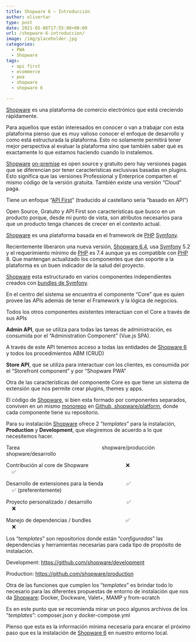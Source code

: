 ```yaml
---
title: Shopware 6 – Introducción
author: olivertar
type: post
date: 2021-05-06T17:55:00+00:00
url: /shopware-6-introduccion/
image: /img/placeholder.jpg
categories:
  - PWA
  - Shopware
tags:
  - api first
  - ecommerce
  - pwa
  - shopware
  - shopware 6

---
```

[Shopware](href="https://www.shopware.com/en/) es una plataforma de comercio electrónico que está creciendo rápidamente.

Para aquellos que están interesados en conocer o van a trabajar con esta plataforma pienso que es muy valioso conocer el enfoque de desarrollo y como está estructurada la plataforma. Esto no solamente permitirá tener mejor perspectiva al evaluar la plataforma sino que también saber qué es exactamente lo que estamos haciendo cuando lo instalemos.

[Shopware](href="https://www.shopware.com/en/) [on-premise](https://www.ionos.es/digitalguide/servidores/know-how/que-es-on-premises/) es open source y gratuito pero hay versiones pagas que se diferencian por tener características exclusivas basadas en plugins. Esto significa que las versiones Professional y Enterprice comparten el mismo código de la versión gratuita. También existe una versión &#8220;Cloud&#8221; paga.

Tiene un enfoque &#8220;[API First](https://swagger.io/resources/articles/adopting-an-api-first-approach/)&#8221; (traducido al castellano seria &#8220;basado en API&#8221;) 

Open Source, Gratuito y API First son características que busco en un producto porque, desde mi punto de vista, son atributos necesarios para que un producto tenga chances de crecer en el contexto actual.

[Shopware](href="https://www.shopware.com/en/) es una plataforma basada en el framework de [PHP](https://www.php.net/) [Symfony](href="https://symfony.es/).

Recientemente liberaron una nueva versión, [Shopware 6.4](https://www.shopware.com/en/products/shopware-6/), usa <a href="https://symfony.es/" target="_blank" rel="noreferrer noopener" aria-label="Symfony (opens in a new tab)">Symfony</a> 5.2 y el requerimiento mínimo de <a href="https://www.php.net/" target="_blank" rel="noreferrer noopener" aria-label="PHP (opens in a new tab)">PHP</a> es 7.4 aunque ya es compatible con <a href="https://www.php.net/" target="_blank" rel="noreferrer noopener" aria-label="PHP (opens in a new tab)">PHP</a> 8. Que mantengan actualizado los componentes que dan soporte a la plataforma es un buen indicador de la salud del proyecto.

[Shopware](href="https://www.shopware.com/en/) esta estructurado en varios componentes independientes creados con [bundles de Symfony](href="https://www.drauta.com/que-son-los-bundles-de-symfony).

En el centro del sistema se encuentra el componente &#8220;Core&#8221; que es quien provee las APIs además de tener el Framework y la lógica de negocios.

Todos los otros componentes existentes interactúan con el Core a través de sus APIs

**Admin API**, que se utiliza para todas las tareas de administración, es consumida por el &#8220;Administration Component&#8221; (Vue.js SPA).

A través de este API tenemos acceso a todas las entidades de [Shopware 6](https://www.shopware.com/en/products/shopware-6/) y todos los procedimientos ABM (CRUD)

**Store API**, que se utiliza para interactuar con los clientes, es consumida por el &#8220;Storefront component&#8221; y por &#8220;Shopware PWA&#8221;

Otra de las características del componente Core es que tiene un sistema de extensión que nos permite crear plugins, themes y apps.

El código de [Shopware](href="https://www.shopware.com/en/), si bien esta formado por componentes separados, conviven en un mismo [monorepo](href="https://en.wikipedia.org/wiki/Monorepo) en [Github, shopware/platform](href="https://github.com/shopware/platform), donde cada componente tiene su repositorio.

Para su instalación [Shopware](href="https://www.shopware.com/en/) ofrece 2 &#8220;_templates_&#8221; para la instalación, **Production** y **Development**, que elegiremos de acuerdo a lo que necesitemos hacer.  

Tarea &nbsp; &nbsp; &nbsp; &nbsp; &nbsp; &nbsp; &nbsp; &nbsp; &nbsp; &nbsp; &nbsp; &nbsp; &nbsp; &nbsp; &nbsp; &nbsp; &nbsp; &nbsp; &nbsp; &nbsp; &nbsp; &nbsp; &nbsp; &nbsp; &nbsp; &nbsp; &nbsp; &nbsp; shopware/producción&nbsp; &nbsp; &nbsp; &nbsp; &nbsp; &nbsp; &nbsp; &nbsp; shopware/desarrollo

Contribución al core de Shopware&nbsp; &nbsp; &nbsp; &nbsp; &nbsp; &nbsp; &nbsp; &nbsp; &nbsp; &nbsp; &nbsp; &nbsp; &nbsp; ❌&nbsp; &nbsp; &nbsp; &nbsp; &nbsp; &nbsp; &nbsp; &nbsp; &nbsp; &nbsp; &nbsp; &nbsp; &nbsp; &nbsp; &nbsp; &nbsp; &nbsp; &nbsp; &nbsp; &nbsp; &nbsp; &nbsp; &nbsp; ✅

Desarrollo de extensiones para la tienda&nbsp; &nbsp; &nbsp; &nbsp; &nbsp; &nbsp; &nbsp; &nbsp; ✅ &nbsp; &nbsp; &nbsp; &nbsp; &nbsp; &nbsp; &nbsp; &nbsp; &nbsp; &nbsp; &nbsp; &nbsp; &nbsp; &nbsp; &nbsp; &nbsp; &nbsp; &nbsp; &nbsp; &nbsp; &nbsp; &nbsp; ✅ (preferentemente)

Proyecto personalizado / desarrollo&nbsp; &nbsp; &nbsp; &nbsp; &nbsp; &nbsp; &nbsp; &nbsp; &nbsp; &nbsp; &nbsp; &nbsp; ✅ &nbsp; &nbsp; &nbsp; &nbsp; &nbsp; &nbsp; &nbsp; &nbsp; &nbsp; &nbsp; &nbsp; &nbsp; &nbsp; &nbsp; &nbsp; &nbsp; &nbsp; &nbsp; &nbsp; &nbsp; &nbsp; &nbsp; ❌

Manejo de dependencias / bundles&nbsp; &nbsp; &nbsp; &nbsp; &nbsp; &nbsp; &nbsp; &nbsp; &nbsp; &nbsp; &nbsp; &nbsp; ✅&nbsp; &nbsp; &nbsp; &nbsp; &nbsp; &nbsp; &nbsp; &nbsp; &nbsp; &nbsp; &nbsp; &nbsp; &nbsp; &nbsp; &nbsp; &nbsp; &nbsp; &nbsp; &nbsp; &nbsp; &nbsp; &nbsp; &nbsp; ❌  


Los &#8220;_templates_&#8221; son repositorios donde están &#8220;_configuradas_&#8221; las dependencias y herramientas necesarias para cada tipo de propósito de instalación.

Development: https://github.com/shopware/development

Production: https://github.com/shopware/production

Otra de las funciones que cumplen los &#8220;_templates_&#8221; es brindar todo lo necesario para las diferentes propuestas de entorno de instalación que nos da <a href="https://www.shopware.com/en/" target="_blank" rel="noreferrer noopener" aria-label="Shopware (opens in a new tab)">Shopware</a>: Docker, Dockware, Valet+, MAMP y from-scratch

Es en este punto que se recomienda mirar un poco algunos archivos de los &#8220;_templates_&#8220;: composer.json y docker-compose.yml&nbsp;

Pienso que esta es la información mínima necesaria para encarar el próximo paso que es la instalación de <a rel="noreferrer noopener" aria-label="Shopware 6 (opens in a new tab)" href="https://www.shopware.com/en/products/shopware-6/" target="_blank">Shopware 6</a> en nuestro entorno local.